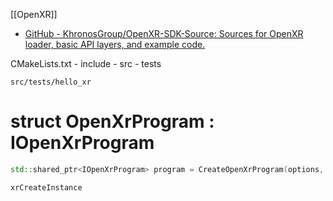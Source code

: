 [[OpenXR]]

- [GitHub - KhronosGroup/OpenXR-SDK-Source: Sources for OpenXR loader, basic API layers, and example code.](https://github.com/KhronosGroup/OpenXR-SDK-Source)

CMakeLists.txt - include - src - tests

`src/tests/hello_xr`

# struct OpenXrProgram : IOpenXrProgram

```c++:main.cpp
std::shared_ptr<IOpenXrProgram> program = CreateOpenXrProgram(options, platformPlugin, graphicsPlugin);
```

`xrCreateInstance`
